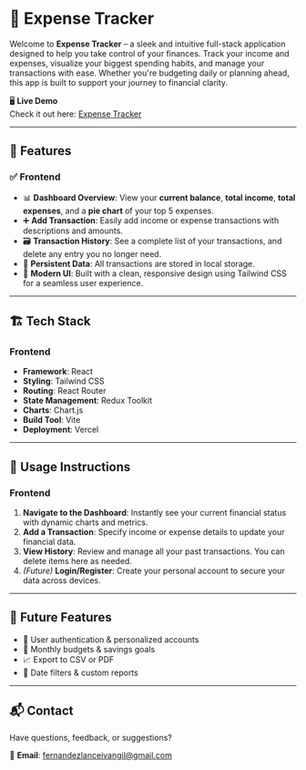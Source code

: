 # 💸 Expense Tracker

Welcome to **Expense Tracker** – a sleek and intuitive full-stack application designed to help you take control of your finances. Track your income and expenses, visualize your biggest spending habits, and manage your transactions with ease. Whether you're budgeting daily or planning ahead, this app is built to support your journey to financial clarity.

🖥️ **Live Demo**  
Check it out here: [Expense Tracker](https://expense-tracker-kenshiin1123s-projects.vercel.app/)

---

## 📑 Features

### ✅ **Frontend**

- 📊 **Dashboard Overview**: View your **current balance**, **total income**, **total expenses**, and a **pie chart** of your top 5 expenses.
- ➕ **Add Transaction**: Easily add income or expense transactions with descriptions and amounts.
- 🗃️ **Transaction History**: See a complete list of your transactions, and delete any entry you no longer need.
- 💾 **Persistent Data**: All transactions are stored in local storage.
- 🎨 **Modern UI**: Built with a clean, responsive design using Tailwind CSS for a seamless user experience.

---

## 🏗️ Tech Stack

### Frontend

- **Framework**: React
- **Styling**: Tailwind CSS
- **Routing**: React Router
- **State Management**: Redux Toolkit
- **Charts**: Chart.js
- **Build Tool**: Vite
- **Deployment**: Vercel

---

## 📄 Usage Instructions

### Frontend

1. **Navigate to the Dashboard**: Instantly see your current financial status with dynamic charts and metrics.
2. **Add a Transaction**: Specify income or expense details to update your financial data.
3. **View History**: Review and manage all your past transactions. You can delete items here as needed.
4. _(Future)_ **Login/Register**: Create your personal account to secure your data across devices.

---

## 🔮 Future Features

- 🔐 User authentication & personalized accounts
- 🧮 Monthly budgets & savings goals
- 📈 Export to CSV or PDF
- 📅 Date filters & custom reports

---

## 📬 Contact

Have questions, feedback, or suggestions?

📧 **Email**: [fernandezlanceivangil@gmail.com](mailto:fernandezlanceivangil@gmail.com)
